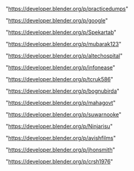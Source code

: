 "https://developer.blender.org/p/practicedumps"

"https://developer.blender.org/p/google"

"https://developer.blender.org/p/Spekartab"

"https://developer.blender.org/p/mubarak123"

"https://developer.blender.org/p/altechospital"

"https://developer.blender.org/p/infonease"

"https://developer.blender.org/p/tcruk586"

"https://developer.blender.org/p/bognubirda"

"https://developer.blender.org/p/mahagovt"

"https://developer.blender.org/p/suwarnooke"

"https://developer.blender.org/p/Ninjarisu"

"https://developer.blender.org/p/avishfilms"

"https://developer.blender.org/p/jhonsmith"

"https://developer.blender.org/p/crsh1976"

 
 
